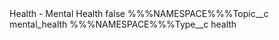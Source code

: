 <?xml version="1.0" encoding="UTF-8"?>
<CustomMetadata xmlns="http://soap.sforce.com/2006/04/metadata" xmlns:xsi="http://www.w3.org/2001/XMLSchema-instance" xmlns:xsd="http://www.w3.org/2001/XMLSchema">
    <label>Health - Mental Health</label>
    <protected>false</protected>
    <values>
        <field>%%%NAMESPACE%%%Topic__c</field>
        <value xsi:type="xsd:string">mental_health</value>
    </values>
    <values>
        <field>%%%NAMESPACE%%%Type__c</field>
        <value xsi:type="xsd:string">health</value>
    </values>
</CustomMetadata>
